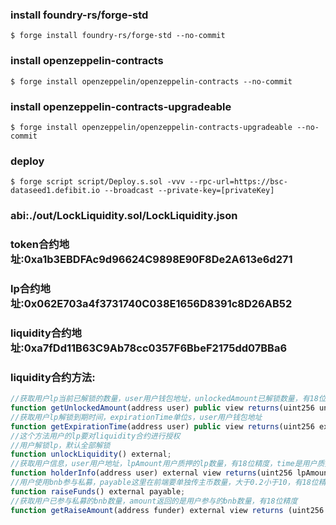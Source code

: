 ### install foundry-rs/forge-std
```shell
$ forge install foundry-rs/forge-std --no-commit
```
### install openzeppelin-contracts
```shell
$ forge install openzeppelin/openzeppelin-contracts --no-commit
```

### install openzeppelin-contracts-upgradeable
```shell
$ forge install openzeppelin/openzeppelin-contracts-upgradeable --no-commit
```


### deploy
```shell
$ forge script script/Deploy.s.sol -vvv --rpc-url=https://bsc-dataseed1.defibit.io --broadcast --private-key=[privateKey]
```

### abi:./out/LockLiquidity.sol/LockLiquidity.json
### token合约地址:0xa1b3EBDFAc9d96624C9898E90F8De2A613e6d271
### lp合约地址:0x062E703a4f3731740C038E1656D8391c8D26AB52
### liquidity合约地址:0xa7fDd11B63C9Ab78cc0357F6BbeF2175dd07BBa6
### liquidity合约方法:
```javascript
//获取用户lp当前已解锁的数量，user用户钱包地址，unlockedAmount已解锁数量，有18位精度
function getUnlockedAmount(address user) public view returns(uint256 unlockedAmount);
//获取用户lp解锁到期时间，expirationTime单位s，user用户钱包地址
function getExpirationTime(address user) public view returns(uint256 expirationTime);
//这个方法用户的lp要对liquidity合约进行授权
//用户解锁lp，默认全部解锁
function unlockLiquidity() external;
//获取用户信息，user用户地址，lpAmount用户质押的lp数量，有18位精度，time是用户质押的时间戳
function holderInfo(address user) external view returns(uint256 lpAmount, uint256 time);
//用户使用bnb参与私募，payable这里在前端要单独传主币数量，大于0.2小于10，有18位精度
function raiseFunds() external payable;
//获取用户已参与私募的bnb数量，amount返回的是用户参与的bnb数量，有18位精度
function getRaiseAmount(address funder) external view returns (uint256 amount);
```